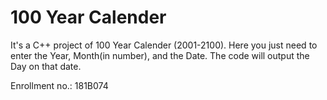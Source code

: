 # 100 Year Calender<br>
It's a C++ project of 100 Year Calender (2001-2100).
Here you just need to enter the Year, Month(in number), and the Date. The code will output the Day on that date.

Enrollment no.: 181B074
